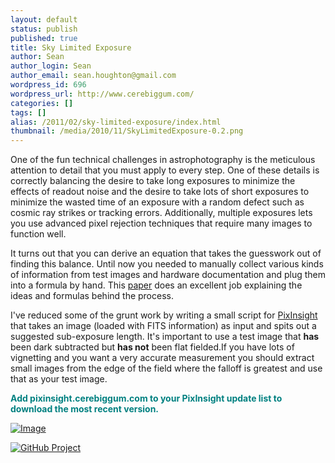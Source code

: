```yaml
---
layout: default
status: publish
published: true
title: Sky Limited Exposure
author: Sean
author_login: Sean
author_email: sean.houghton@gmail.com
wordpress_id: 696
wordpress_url: http://www.cerebiggum.com/
categories: []
tags: []
alias: /2011/02/sky-limited-exposure/index.html
thumbnail: /media/2010/11/SkyLimitedExposure-0.2.png
---
```

One of the fun technical challenges in astrophotography is the meticulous attention to detail that you must apply to every step. One of these details is correctly balancing the desire to take long exposures to minimize the effects of readout noise and the desire to take lots of short exposures to minimize the wasted time of an exposure with a random defect such as cosmic ray strikes or tracking errors. Additionally, multiple exposures lets you use advanced pixel rejection techniques that require many images to function well.

It turns out that you can derive an equation that takes the guesswork out of finding this balance. Until now you needed to manually collect various kinds of information from test images and hardware documentation and plug them into a formula by hand. This [paper](http://www.hiddenloft.com/notes/SubExposures.pdf) does an excellent job explaining the ideas and formulas behind the process.

I've reduced some of the grunt work by writing a small script for [PixInsight](http://pixinsight.com) that takes an image (loaded with FITS information) as input and spits out a suggested sub-exposure length. It's important to use a test image that <strong>has</strong> been dark subtracted but <strong>has not</strong> been flat fielded.If you have lots of vignetting and you want a very accurate measurement you should extract small images from the edge of the field where the falloff is greatest and use that as your test image.

<strong><span style="color: #008080;">Add pixinsight.cerebiggum.com to your PixInsight update list to download the most recent version.</span></strong>

[![Image]({{site.url_root}}/media/2010/11/SkyLimitedExposure-0.2.png)]({{site.url_root}}/media/2010/11/SkyLimitedExposure-0.2.png)

[![GitHub Project]({{site.url_root}}/media/2011/02/github.png)](https://github.com/seanhoughton/CalculateSkyLimitedExposure)
